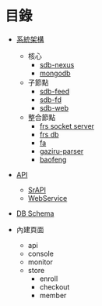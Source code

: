 
# 目錄

- [系統架構](https://github.com/Org08/sdb-nexus/tree/master/docs/Architecture)
  - 核心
    - [sdb-nexus](https://github.com/Org08/sdb-nexus/blob/master/docs/Architecture/sdb-nexus.md)
    - [mongodb](https://github.com/Org08/sdb-nexus/blob/master/docs/Architecture/mongodb.md)
  - 子節點
    - [sdb-feed](https://github.com/Org08/sdb-nexus/blob/master/docs/Architecture/sub-nodes.md#sdb-feed)
    - [sdb-fd](https://github.com/Org08/sdb-nexus/blob/master/docs/Architecture/sub-nodes.md#sdb-fd)
    - [sdb-web](https://github.com/Org08/sdb-nexus/blob/master/docs/Architecture/sub-nodes.md#sdb-web)
  - 整合節點
    - [frs socket server](https://github.com/Org08/sdb-nexus/blob/master/docs/Architecture/intergated-nodes.md#frs-socket-server)
    - [frs db](https://github.com/Org08/sdb-nexus/blob/master/docs/Architecture/intergated-nodes.md#frs-db)
    - [fa](https://github.com/Org08/sdb-nexus/blob/master/docs/Architecture/intergated-nodes.md#fa)
    - [gaziru-parser](https://github.com/Org08/sdb-nexus/blob/master/docs/Architecture/intergated-nodes.md#gaziru-parser)
    - [baofeng](https://github.com/Org08/sdb-nexus/blob/master/docs/Architecture/intergated-nodes.md#baofeng)

- [API](https://github.com/Org08/sdb-nexus/tree/master/docs/API)
  - [SrAPI](https://github.com/Org08/sdb-nexus/blob/master/docs/API/SrAPI/README.md)
  - [WebService](https://github.com/Org08/sdb-nexus/blob/master/docs/API/WebService.md)

- [DB Schema](https://github.com/Org08/sdb-nexus/blob/master/docs/DBSchema/README.md)

- 內建頁面
  - api
  - console
  - monitor
  - store
    - enroll
    - checkout
    - member

